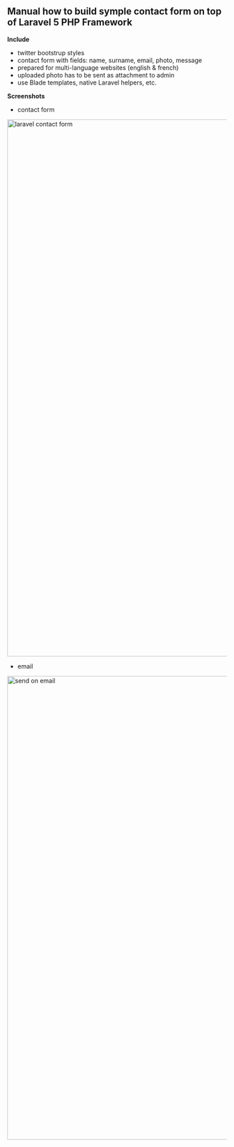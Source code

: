 ## Manual how to build symple contact form on top of Laravel 5 PHP Framework

**Include**

- twitter bootstrup styles
- contact form with fields: name, surname, email, photo, message
- prepared for multi-language websites (english & french)
- uploaded photo has to be sent as attachment to admin
- use Blade templates, native Laravel helpers, etc.

**Screenshots**

- contact form

<img width="1230" alt="laravel contact form" src="https://cloud.githubusercontent.com/assets/28564/8634295/1098e674-27fc-11e5-851d-b27923e60642.png">

- email 

<img width="1062" alt="send on email" src="https://cloud.githubusercontent.com/assets/28564/8634296/10999d08-27fc-11e5-9a53-e8a8f138065b.png">
